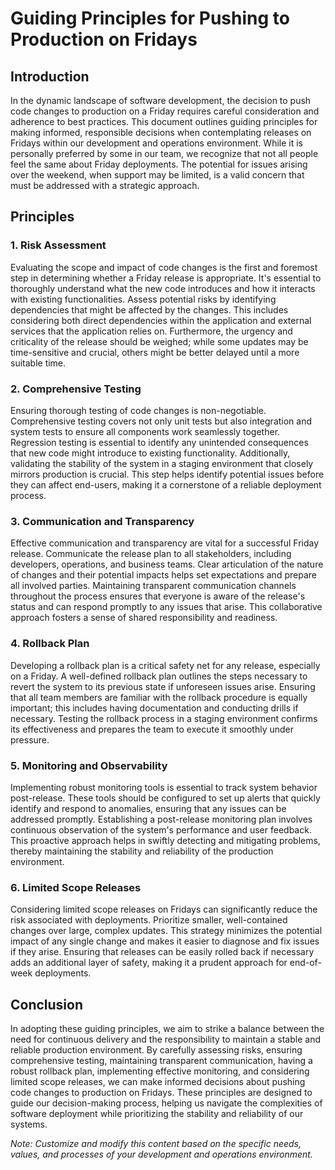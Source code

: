 # Guiding Principles for Pushing to Production on Fridays

## Introduction

In the dynamic landscape of software development, the decision to push code changes to production on a Friday requires careful consideration and adherence to best practices. This document outlines guiding principles for making informed, responsible decisions when contemplating releases on Fridays within our development and operations environment. While it is personally preferred by some in our team, we recognize that not all people feel the same about Friday deployments. The potential for issues arising over the weekend, when support may be limited, is a valid concern that must be addressed with a strategic approach.

## Principles

### 1. Risk Assessment

Evaluating the scope and impact of code changes is the first and foremost step in determining whether a Friday release is appropriate. It's essential to thoroughly understand what the new code introduces and how it interacts with existing functionalities. Assess potential risks by identifying dependencies that might be affected by the changes. This includes considering both direct dependencies within the application and external services that the application relies on. Furthermore, the urgency and criticality of the release should be weighed; while some updates may be time-sensitive and crucial, others might be better delayed until a more suitable time.

### 2. Comprehensive Testing

Ensuring thorough testing of code changes is non-negotiable. Comprehensive testing covers not only unit tests but also integration and system tests to ensure all components work seamlessly together. Regression testing is essential to identify any unintended consequences that new code might introduce to existing functionality. Additionally, validating the stability of the system in a staging environment that closely mirrors production is crucial. This step helps identify potential issues before they can affect end-users, making it a cornerstone of a reliable deployment process.

### 3. Communication and Transparency

Effective communication and transparency are vital for a successful Friday release. Communicate the release plan to all stakeholders, including developers, operations, and business teams. Clear articulation of the nature of changes and their potential impacts helps set expectations and prepare all involved parties. Maintaining transparent communication channels throughout the process ensures that everyone is aware of the release's status and can respond promptly to any issues that arise. This collaborative approach fosters a sense of shared responsibility and readiness.

### 4. Rollback Plan

Developing a rollback plan is a critical safety net for any release, especially on a Friday. A well-defined rollback plan outlines the steps necessary to revert the system to its previous state if unforeseen issues arise. Ensuring that all team members are familiar with the rollback procedure is equally important; this includes having documentation and conducting drills if necessary. Testing the rollback process in a staging environment confirms its effectiveness and prepares the team to execute it smoothly under pressure.

### 5. Monitoring and Observability

Implementing robust monitoring tools is essential to track system behavior post-release. These tools should be configured to set up alerts that quickly identify and respond to anomalies, ensuring that any issues can be addressed promptly. Establishing a post-release monitoring plan involves continuous observation of the system's performance and user feedback. This proactive approach helps in swiftly detecting and mitigating problems, thereby maintaining the stability and reliability of the production environment.

### 6. Limited Scope Releases

Considering limited scope releases on Fridays can significantly reduce the risk associated with deployments. Prioritize smaller, well-contained changes over large, complex updates. This strategy minimizes the potential impact of any single change and makes it easier to diagnose and fix issues if they arise. Ensuring that releases can be easily rolled back if necessary adds an additional layer of safety, making it a prudent approach for end-of-week deployments.

## Conclusion

In adopting these guiding principles, we aim to strike a balance between the need for continuous delivery and the responsibility to maintain a stable and reliable production environment. By carefully assessing risks, ensuring comprehensive testing, maintaining transparent communication, having a robust rollback plan, implementing effective monitoring, and considering limited scope releases, we can make informed decisions about pushing code changes to production on Fridays. These principles are designed to guide our decision-making process, helping us navigate the complexities of software deployment while prioritizing the stability and reliability of our systems.

*Note: Customize and modify this content based on the specific needs, values, and processes of your development and operations environment.*